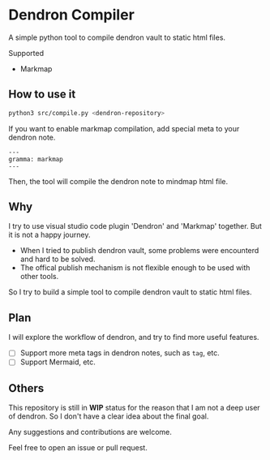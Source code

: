 # Dendron Compiler

A simple python tool to compile dendron vault to static html files.

Supported

- Markmap

## How to use it

```bash
python3 src/compile.py <dendron-repository>
```

If you want to enable markmap compilation, add special meta to your dendron note.

```text
---
gramma: markmap
---
```

Then, the tool will compile the dendron note to mindmap html file.

## Why

I try to use visual studio code plugin 'Dendron' and 'Markmap' together. But it is not a happy journey.

- When I tried to publish dendron vault, some problems were encounterd and hard to be solved.
- The offical publish mechanism is not flexible enough to be used with other tools.

So I try to build a simple tool to compile dendron vault to static html files.

## Plan

I will explore the workflow of dendron, and try to find more useful features.

- [ ] Support more meta tags in dendron notes, such as `tag`, etc.
- [ ] Support Mermaid, etc.

## Others

This repository is still in **WIP** status for the reason that I am not a deep user of dendron. So I don't have a clear idea about the final goal.

Any suggestions and contributions are welcome.

Feel free to open an issue or pull request.
